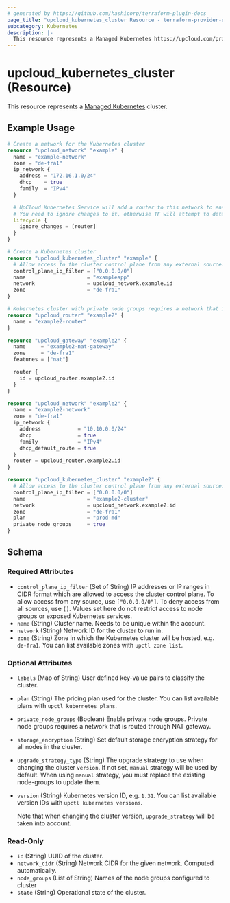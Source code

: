 ```yaml
---
# generated by https://github.com/hashicorp/terraform-plugin-docs
page_title: "upcloud_kubernetes_cluster Resource - terraform-provider-upcloud"
subcategory: Kubernetes
description: |-
  This resource represents a Managed Kubernetes https://upcloud.com/products/managed-kubernetes cluster.
---
```


# upcloud_kubernetes_cluster (Resource)

This resource represents a [Managed Kubernetes](https://upcloud.com/products/managed-kubernetes) cluster.

## Example Usage

```terraform
# Create a network for the Kubernetes cluster
resource "upcloud_network" "example" {
  name = "example-network"
  zone = "de-fra1"
  ip_network {
    address = "172.16.1.0/24"
    dhcp    = true
    family  = "IPv4"
  }

  # UpCloud Kubernetes Service will add a router to this network to ensure cluster networking is working as intended.
  # You need to ignore changes to it, otherwise TF will attempt to detach the router on subsequent applies
  lifecycle {
    ignore_changes = [router]
  }
}

# Create a Kubernetes cluster
resource "upcloud_kubernetes_cluster" "example" {
  # Allow access to the cluster control plane from any external source.
  control_plane_ip_filter = ["0.0.0.0/0"]
  name                    = "exampleapp"
  network                 = upcloud_network.example.id
  zone                    = "de-fra1"
}

# Kubernetes cluster with private node groups requires a network that is routed through NAT gateway.
resource "upcloud_router" "example2" {
  name = "example2-router"
}

resource "upcloud_gateway" "example2" {
  name     = "example2-nat-gateway"
  zone     = "de-fra1"
  features = ["nat"]

  router {
    id = upcloud_router.example2.id
  }
}

resource "upcloud_network" "example2" {
  name = "example2-network"
  zone = "de-fra1"
  ip_network {
    address            = "10.10.0.0/24"
    dhcp               = true
    family             = "IPv4"
    dhcp_default_route = true
  }
  router = upcloud_router.example2.id
}

resource "upcloud_kubernetes_cluster" "example2" {
  # Allow access to the cluster control plane from any external source.
  control_plane_ip_filter = ["0.0.0.0/0"]
  name                    = "example2-cluster"
  network                 = upcloud_network.example2.id
  zone                    = "de-fra1"
  plan                    = "prod-md"
  private_node_groups     = true
}
```

<!-- schema generated by tfplugindocs -->
## Schema

### Required Attributes

- `control_plane_ip_filter` (Set of String) IP addresses or IP ranges in CIDR format which are allowed to access the cluster control plane. To allow access from any source, use `["0.0.0.0/0"]`. To deny access from all sources, use `[]`. Values set here do not restrict access to node groups or exposed Kubernetes services.
- `name` (String) Cluster name. Needs to be unique within the account.
- `network` (String) Network ID for the cluster to run in.
- `zone` (String) Zone in which the Kubernetes cluster will be hosted, e.g. `de-fra1`. You can list available zones with `upctl zone list`.

### Optional Attributes

- `labels` (Map of String) User defined key-value pairs to classify the cluster.
- `plan` (String) The pricing plan used for the cluster. You can list available plans with `upctl kubernetes plans`.
- `private_node_groups` (Boolean) Enable private node groups. Private node groups requires a network that is routed through NAT gateway.
- `storage_encryption` (String) Set default storage encryption strategy for all nodes in the cluster.
- `upgrade_strategy_type` (String) The upgrade strategy to use when changing the cluster `version`. If not set, `manual` strategy will be used by default. When using `manual` strategy, you must replace the existing node-groups to update them.
- `version` (String) Kubernetes version ID, e.g. `1.31`. You can list available version IDs with `upctl kubernetes versions`.

    Note that when changing the cluster version, `upgrade_strategy` will be taken into account.

### Read-Only

- `id` (String) UUID of the cluster.
- `network_cidr` (String) Network CIDR for the given network. Computed automatically.
- `node_groups` (List of String) Names of the node groups configured to cluster
- `state` (String) Operational state of the cluster.
